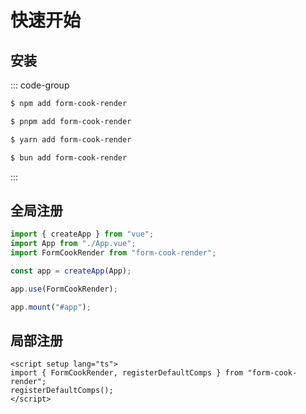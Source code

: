 # 快速开始

## 安装

::: code-group

```sh [npm]
$ npm add form-cook-render
```

```sh [pnpm]
$ pnpm add form-cook-render
```

```sh [yarn]
$ yarn add form-cook-render
```

```sh [bun]
$ bun add form-cook-render
```

:::

## 全局注册

```ts
import { createApp } from "vue";
import App from "./App.vue";
import FormCookRender from "form-cook-render";

const app = createApp(App);

app.use(FormCookRender);

app.mount("#app");
```

## 局部注册

```vue
<script setup lang="ts">
import { FormCookRender, registerDefaultComps } from "form-cook-render";
registerDefaultComps();
</script>
```
